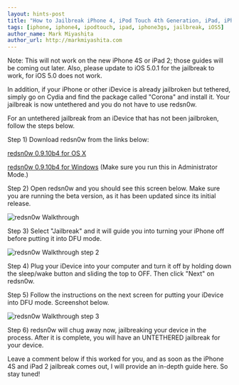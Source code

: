 ```yaml
---
layout: hints-post
title: "How to Jailbreak iPhone 4, iPod Touch 4th Generation, iPad, iPhone 3GS Untethered on iOS 5.0.1"
tags: [iphone, iphone4, ipodtouch, ipad, iphone3gs, jailbreak, iOS5]
author_name: Mark Miyashita
author_url: http://markmiyashita.com
---
```


Note: This will not work on the new iPhone 4S or iPad 2; those guides will be coming out later. Also, please update to iOS 5.0.1 for the jailbreak to work, for iOS 5.0 does not work.

In addition, if your iPhone or other iDevice is already jailbroken but tethered, simply go on Cydia and find the package called "Corona" and install it. Your jailbreak is now untethered and you do not have to use redsn0w.

For an untethered jailbreak from an iDevice that has not been jailbroken, follow the steps below.

Step 1) Download redsn0w from the links below:

<a href="https://sites.google.com/a/iphone-dev.com/files/home/redsn0w_mac_0.9.10b4.zip?attredirects=0&d=1">redsn0w 0.9.10b4 for OS X</a>

<a href="https://sites.google.com/a/iphone-dev.com/files/home/redsn0w_win_0.9.10b4.zip?attredirects=0&d=1">redsn0w 0.9.10b4 for Windows</a> (Make sure you run this in Administrator Mode.)

Step 2) Open redsn0w and you should see this screen below. Make sure you are running the beta version, as it has been updated since its initial release.

<img class="clear blog-image-full-border" src="{{site.url}}/images/redsn0w_1.png" title="redsn0w Walkthrough">

Step 3) Select "Jailbreak" and it will guide you into turning your iPhone off before putting it into DFU mode.

<img class="clear blog-image-full-border" src="{{site.url}}/images/redsn0w_2.png" title="redsn0w Walkthrough step 2">

Step 4) Plug your iDevice into your computer and turn it off by holding down the sleep/wake button and sliding the top to OFF. Then click "Next" on redsn0w.

Step 5) Follow the instructions on the next screen for putting your iDevice into DFU mode. Screenshot below.

<img class="clear blog-image-full-border" src="{{site.url}}/images/redsn0w_3.png" title="redsn0w Walkthrough step 3">

Step 6) redsn0w will chug away now, jailbreaking your device in the process. After it is complete, you will have an UNTETHERED jailbreak for your device.

Leave a comment below if this worked for you, and as soon as the iPhone 4S and iPad 2 jailbreak comes out, I will provide an in-depth guide here. So stay tuned!